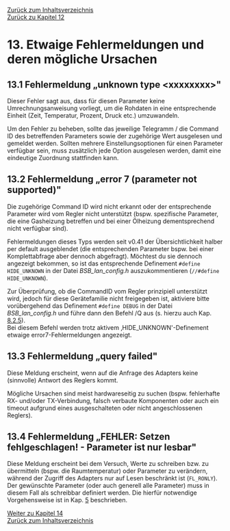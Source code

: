 [Zurück zum Inhaltsverzeichnis](inhaltsverzeichnis.md)  
[Zurück zu Kapitel 12](kap12.md)  
    
# 13. Etwaige Fehlermeldungen und deren mögliche Ursachen #

## 13.1 Fehlermeldung „unknown type \<xxxxxxxx\>" ##

Dieser Fehler sagt aus, dass für diesen Parameter keine
Umrechnungsanweisung vorliegt, um die Rohdaten in eine entsprechende
Einheit (Zeit, Temperatur, Prozent, Druck etc.) umzuwandeln.

Um den Fehler zu beheben, sollte das jeweilige Telegramm / die Command
ID des betreffenden Parameters sowie der zugehörige Wert ausgelesen und
gemeldet werden. Sollten mehrere Einstellungsoptionen für einen
Parameter verfügbar sein, muss zusätzlich jede Option ausgelesen werden,
damit eine eindeutige Zuordnung stattfinden kann.

## 13.2 Fehlermeldung „error 7 (parameter not supported)" ##

Die zugehörige Command ID wird nicht erkannt oder der entsprechende
Parameter wird vom Regler nicht unterstützt (bspw. spezifische
Parameter, die eine Gasheizung betreffen und bei einer Ölheizung
dementsprechend nicht verfügbar sind).

Fehlermeldungen dieses Typs werden seit v0.41 der Übersichtlichkeit
halber per default ausgeblendet (die entsprechenden Parameter bspw. bei
einer Komplettabfrage aber dennoch abgefragt). Möchtest du sie dennoch
angezeigt bekommen, so ist das entsprechende Definement `#define
HIDE_UNKNOWN` in der Datei *BSB\_lan\_config.h* auszukommentieren
(`//#define HIDE_UNKNOWN`).

Zur Überprüfung, ob die CommandID vom Regler prinzipiell unterstützt
wird, jedoch für diese Gerätefamilie nicht freigegeben ist, aktiviere
bitte vorübergehend das Definement `#define DEBUG` in der Datei
*BSB\_lan\_config.h* und führe dann den Befehl /Q aus (s. hierzu auch Kap. [8.2.5](kap08.md#825-überprüfen-auf-nicht-freigegebene-reglerspezifische-command-ids)).\
Bei diesem Befehl werden trotz aktivem ‚HIDE\_UNKNOWN'-Definement etwaige error7-Fehlermeldungen angezeigt.

## 13.3 Fehlermeldung „query failed" ##

Diese Meldung erscheint, wenn auf die Anfrage des Adapters keine
(sinnvolle) Antwort des Reglers kommt.

Mögliche Ursachen sind meist hardwareseitig zu suchen (bspw. fehlerhafte
RX- und/oder TX-Verbindung, falsch verbaute Komponenten oder auch ein
timeout aufgrund eines ausgeschalteten oder nicht angeschlossenen
Reglers).

## 13.4 Fehlermeldung „FEHLER: Setzen fehlgeschlagen! - Parameter ist nur lesbar" ##

Diese Meldung erscheint bei dem Versuch, Werte zu schreiben bzw. zu
übermitteln (bspw. die Raumtemperatur) oder Parameter zu verändern,
während der Zugriff des Adapters nur auf Lesen beschränkt ist
(`FL_RONLY`).  
Der gewünschte Parameter (oder auch generell alle Parameter) muss in
diesem Fall als schreibbar definiert werden. Die hierfür notwendige
Vorgehensweise ist in Kap. [5](kap05.md) beschrieben.
     
     
[Weiter zu Kapitel 14](kap14.md)      
[Zurück zum Inhaltsverzeichnis](inhaltsverzeichnis.md)  
